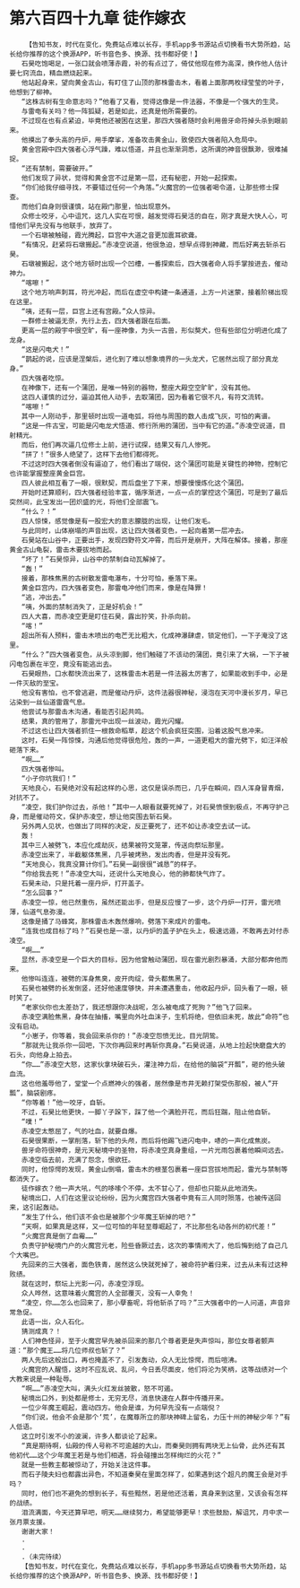# 第六百四十九章 徒作嫁衣
        【告知书友，时代在变化，免费站点难以长存，手机app多书源站点切换看书大势所趋，站长给你推荐的这个换源APP，听书音色多、换源、找书都好使！】
       石昊吃饱喝足，一张口就会喷薄赤霞，补的有点过了，倚仗他现在修为高深，换作他人估计要七窍流血，精血燃烧起来。
       他站起身来，望向黄金古山，有盯住了山顶的那株雷击木，看着上面那两枚绿莹莹的叶子，他想到了柳神。
       “这株古树有生命意志吗？”他看了又看，觉得这像是一件法器，不像是一个强大的生灵。
       与雷电有关吗？他一阵狐疑，若是如此，还真是他所需要的。
       不过现在也有点紧迫，毕竟他还被困在这里，那四大强者随时会利用兽牙命符掉头杀到眼前来。
       他摸出了拳头高的丹炉，用手摩挲，准备攻击黄金山，致使四大强者陷入危局中。
       黄金宫殿中四大强者心浮气躁，难以悟道，并且也渐渐洞悉，这所谓的神音很飘渺，很难捕捉。
       “还有禁制，需要破开。”
       他们发现了异状，觉得和黄金宫不过是第一层，还有秘密，开始一起探索。
       “你们给我仔细寻找，不要错过任何一个角落。”火魔宫的一位强者喝令道，让那些修士探查。
       而他们自身则很谨慎，站在殿门那里，怕出现意外。
       众修士咬牙，心中诅咒，这几人实在可恨，越发觉得石昊活的自在，刚才真是大快人心，可惜他们早先没有与他联手，放弃了。
       一个石墩被触碰，霞光腾起，巨宫中大道之音更加震耳欲聋。
       “有情况，赶紧将石墩搬起。”赤凌空说道，他很急迫，想早点得到神藏，而后好离去斩杀石昊。
       石墩被搬起，这个地方顿时出现一个凹槽，一番探索后，四大强者命人将手掌按进去，催动神力。
       “喀嚓！”
       这个地方响声刺耳，符光冲起，而后在虚空中构建一条通道，上方一片迷蒙，接着阶梯出现在这里。
       “咦，还有一层，巨宫上还有宫殿。”众人惊异。
       一群修士被逼无奈，先行上去，四大强者跟在后面。
       更高一层的殿宇中很空旷，有一座神像，为头一古兽，形似獒犬，但有些部位分明进化成了龙身。
       “这是闪电犬！”
       “鹊起的说，应该是涅槃后，进化到了难以想象境界的一头龙犬，它居然出现了部分真龙身。”
       四大强者吃惊。
       在神像下，还有一个蒲团，是唯一特别的器物，整座大殿空空旷旷，没有其他。
       这四人谨慎的过分，逼迫其他人动手，去取蒲团，因为看着它很不凡，有符文流转。
       “喀嚓！”
       其中一人刚动手，那里顿时出现一道电弧，将他与周围的数人击成飞灰，可怕的离谱。
       “这是一件古宝，可能是闪电龙犬悟道、修行所用的蒲团，当中有它的道。”赤凌空说道，目射精光。
       而后，他们再次逼几位修士上前，进行试探，结果又有几人惨死。
       “拼了！”很多人绝望了，这样下去他们都得死。
       不过这时四大强者倒没有逼迫了，他们看出了端倪，这个蒲团可能是关键性的神物，控制它也许能掌握整座黄金巨宫。
       四人彼此相互看了一眼，很默契，而后盘坐了下来，想要慢慢炼化这个蒲团。
       开始时还算顺利，四大强者经验丰富，循序渐进，一点一点的掌控这个蒲团，可是到了最后突然间，此宝发出一团炽盛的光，将他们全部震飞。
       “什么？！”
       四人惊悚，感觉像是有一股宏大的意志朦胧的出现，让他们发毛。
       与此同时，山体崩塌的声音出现，这让四大强者变色，一起向着第一层冲去。
       石昊站在山谷中，正要出手，发现四野符文冲霄，而后开是崩开，大阵在解体。接着，那座黄金古山龟裂，雷击木要拔地而起。
       “坏了！”石昊惊异，山谷中的禁制自动瓦解掉了。
       “轰！”
       接着，那株焦黑的古树散发雷电瀑布，十分可怕，垂落下来。
       黄金巨宫内，四大强者变色，那雷电冲他们而来，像是在降罪！
       “逃，冲出去。”
       “咦，外面的禁制消失了，正是好机会！”
       四人大喜，而赤凌空更是盯住石昊，露出狞笑，扑杀向前。
       “喀！”
       超出所有人预料，雷击木喷出的电芒无比粗大，化成神瀑肆虐，锁定他们，一下子淹没了这里。
       “什么？”四大强者变色，从头凉到脚，他们触碰了不该动的蒲团，竟引来了大祸，一下子被闪电包裹在半空，竟没有能逃出去。
       石昊眼热，口水都快流出来了，这株雷击木若是一件法器太厉害了，如果能收到手中，必是一件灭敌的至宝。
       他没有害怕，也不曾逃避，而是催动丹炉，这件法器很神秘，浸泡在天河中漫长岁月，早已沾染到一丝仙道雷霆气息。
       他尝试与那雷击木沟通，看能否引起共鸣。
       结果，真的管用了，那雷光中出现一丝波动，霞光闪耀。
       不过这也让四大强者抓住一根救命稻草，趁这个机会疯狂突围，沿着这股气息冲来。
       这时，石昊一阵惊悚，沟通后他觉得很危险，轰的一声，一道更粗大的雷光劈下，如汪洋般砸落下来。
       “啊……”
       四大强者惨叫。
       “小子你坑我们！”
       天地良心，石昊绝对没有起这样的心思，这仅是误杀而已，几乎在瞬间，四人浑身冒青烟，对抗不了。
       “凌空，我们护你过去，杀他！”其中一人眼看就要死掉了，对石昊愤恨到极点，不再守护己身，而是催动符文，保护赤凌空，想让他突围去斩石昊。
       另外两人见状，也做出了同样的决定，反正要死了，还不如让赤凌空去试一试。
       轰！
       其中三人被劈飞，本应化成劫灰，结果被符文笼罩，传送向祭坛那里。
       赤凌空出来了，半截躯体焦黑，几乎被烤熟，发出肉香，但是并没有死。
       “天地良心，我真没算计你们。”石昊一副很很“诚恳”的样子。
       “你给我去死！”赤凌空大叫，还说什么天地良心，他的肺都快气炸了。
       石昊未动，只是托着一座丹炉，打开盖子。
       “怎么回事？”
       赤凌空一惊，他已然重伤，虽然还能出手，但是反应慢了一步，这个丹炉一打开，雷光喷薄，仙道气息弥漫。
       这像是捅了马蜂窝，那株雷击木轰然爆响，劈落下来成片的雷电。
       “连我也成目标了吗？”石昊也是一凛，以丹炉的盖子护在头上，极速远遁，不敢再去对付赤凌空。
       “啊……”
       显然，赤凌空是一个巨大的目标，因为他曾触动蒲团，现在雷光剧烈暴涌，大部分都奔他而来。
       他惨叫连连，被劈的浑身焦臭，皮开肉绽，骨头都焦黑了。
       石昊也被劈的长发倒竖，还好他速度够快，并未遭遇重击，他收起丹炉，回头看了一眼，顿时笑了。
       “老家伙你也太差劲了，我还想跟你决战呢，怎么被电成了死狗？”他飞了回来。
       赤凌空满脸焦黑，身体在抽搐，嘴里向外吐血沫子，生机将绝，但依旧未死，故此“命符”也没有启动。
       “小崽子，你等着，我会回来杀你的！”赤凌空怨愤无比，目光阴鸷。
       “那就先让我杀你一回吧，下次你再回来时再斩你真身。”石昊说道，从地上捡起快磨盘大的石头，向他身上拍去。
       “你……”赤凌空大怒，这家伙拿块破石头，灌注神力后，在给他的脑袋“开瓢”，砸的他头破血流。
       这也他羞辱他了，堂堂一个点燃神火的强者，居然像是市井无赖打架受伤那般，被人“开瓢”，脑袋剧疼。
       “你等着！”他一咬牙，自斩。
       不过，石昊比他更快，一脚丫子跺下，踩了他一个满脸开花，而后狂踹，阻止他自斩。
       “噗！”
       赤凌空太憋屈了，气的吐血，就要自爆。
       石昊很果断，一掌削落，斩下他的头颅，而后将他踢飞进闪电中，哧的一声化成焦炭。
       兽牙命符很神奇，是元天秘境中的圣物，将赤凌空真身重组，一片光雨包裹着他瞬间远去。
       赤凌空临去前，充满了怨念，恨欲狂。
       同时，他惊愕的发现，黄金山倒塌，雷击木的根茎包裹着一座巨宫拔地而起，雷光与禁制等都消失了。
       徒作嫁衣？他一声大吼，气的哆嗦个不停，太不甘心了，但却也只能从此地消失。
       秘境出口，人们在这里议论纷纷，因为火魔宫四大强者中竟有三人同时殒落，也被传送回来，这引起轰动。
       “发生了什么，他们该不会也是被那个少年魔王斩掉的吧？”
       “天啊，如果真是这样，又一位可怕的年轻至尊崛起了，不比那些名动各州的初代差！”
       “火魔宫真是倒了血霉……”
       负责守护秘境门户的火魔宫元老，险些昏厥过去，这次的事情闹大了，他后悔到给了自己几个大嘴巴。
       先回来的三大强者，面色铁青，居然这么快就死掉了，被命符护着归来，过去从未有过这种败绩。
       就在这时，祭坛上光影一闪，赤凌空浮现。
       众人哗然，这意味着火魔宫的人全部覆灭，没有一人幸免！
       “凌空，你……怎么也回来了，那小孽畜呢，将他斩杀了吗？”三大强者中的一人问道，声音非常急促。
       此语一出，众人石化。
       猜测成真？！
       人们神色怪异，至于火魔宫早先被杀回来的那几个尊者更是失声惊叫，那位女尊者颤声道：“那个魔王……将几位师叔也斩了？”
       两人先后这般出口，再也掩盖不了，引发轰动，众人无比惊愕，而后喧沸。
       火魔宫的人醒悟，这时不应乱说、乱问，今日丢尽面皮，他们将沦为笑柄，这等战绩对一个大教来说是一种耻辱。
       “啊……”赤凌空大叫，满头火红发丝披散，怒不可遏。
       秘境出口外，到处都是修士，无穷无尽，消息快速在人群中传播开来。
       一位少年魔王崛起，震动四方。他会是谁，为何早先没有一点端倪？
       “你们说，他会不会是那个‘荒’，在魔尊所立的那块神碑上留名，力压十州的神秘少年？”有人低语。
       这立时引发不小的波澜，许多人都谈论了起来。
       “真是期待啊，仙殿的传人号称不可逾越的大山，而秦昊则拥有两块无上仙骨，此外还有其他初代……这个少年魔王若是与他们相遇，将会碰撞出怎样绚烂的火花？”
       就是一些教主都被惊动了，开始关注这件事。
       而石子陵夫妇也都露出异色，不知道秦昊在里面怎样了，如果遇到这个超凡的魔王会是对手吗？
       同时，他们也不避免的想到长子，有些黯然，若是他还活着，真身来到这里，又该会有怎样的战绩。
       泪流满面，今天还算早吧，明天……继续努力，希望能够更早！求些鼓励，解诅咒，月中求一张月票支援。
       谢谢大家！
       .
       .
       .（未完待续）
       【告知书友，时代在变化，免费站点难以长存，手机app多书源站点切换看书大势所趋，站长给你推荐的这个换源APP，听书音色多、换源、找书都好使！】